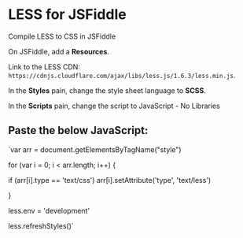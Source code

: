 # LESS for JSFiddle

Compile LESS to CSS in JSFiddle

On JSFiddle, add a **Resources**.

Link to the LESS CDN: `https://cdnjs.cloudflare.com/ajax/libs/less.js/1.6.3/less.min.js`.

In the **Styles** pain, change the style sheet language to **SCSS**.

In the **Scripts** pain, change the script to JavaScript - No Libraries

Paste the below JavaScript:
---
`var arr = document.getElementsByTagName("style")

for (var i = 0; i < arr.length; i++) {

  if (arr[i].type == 'text/css') arr[i].setAttribute('type', 'text/less')
  
}

less.env = 'development'

less.refreshStyles()`
